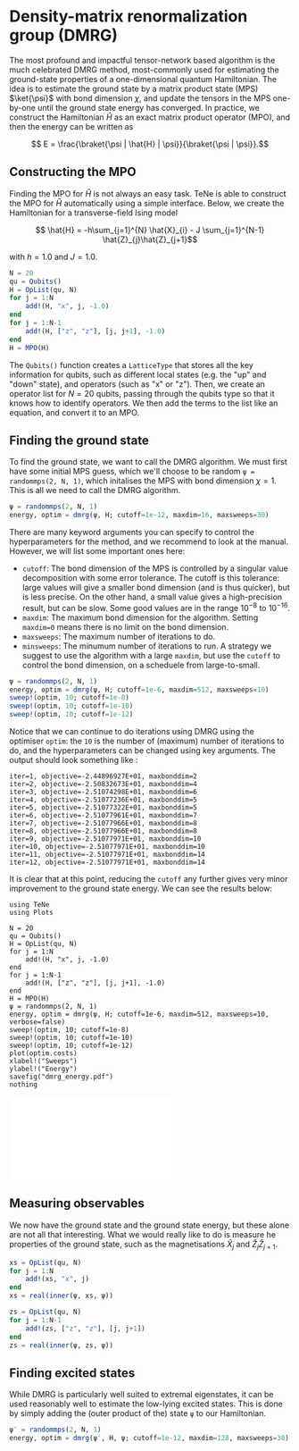# Density-matrix renormalization group (DMRG)

The most profound and impactful tensor-network based algorithm is the much celebrated DMRG method,
most-commonly used for estimating the ground-state properties of a one-dimensional quantum Hamiltonian.
The idea is to estimate the ground state by a matrix product state (MPS) $\ket{\psi}$ with bond dimension $\chi$, and update the tensors in the MPS one-by-one until the ground state energy has converged.
In practice, we construct the Hamiltonian $\hat{H}$ as an exact matrix product operator (MPO), and then the energy can be written as 
```math
    E = \frac{\braket{\psi | \hat{H} | \psi}}{\braket{\psi | \psi}}.
```

## Constructing the MPO
Finding the MPO for $\hat{H}$ is not always an easy task.
TeNe is able to construct the MPO for $\hat{H}$ automatically using a simple interface. 
Below, we create the Hamiltonian for a transverse-field Ising model
```math
    \hat{H} = -h\sum_{j=1}^{N} \hat{X}_{i} - J \sum_{j=1}^{N-1} \hat{Z}_{j}\hat{Z}_{j+1}
```
with $h = 1.0$ and $J = 1.0$.
```julia
N = 20
qu = Qubits()
H = OpList(qu, N)
for j = 1:N
    add!(H, "x", j, -1.0)
end
for j = 1:N-1
    add!(H, ["z", "z"], [j, j+1], -1.0)
end
H = MPO(H)
```
The `Qubits()` function creates a `LatticeType` that stores all the key information for qubits, such as different local states (e.g. the "up" and "down" state), and operators (such as "x" or "z").
Then, we create an operator list for $N=20$ qubits, passing through the qubits type so that it knows how to 
identify operators.
We then add the terms to the list like an equation, and convert it to an MPO.

## Finding the ground state 
To find the ground state, we want to call the DMRG algorithm.
We must first have some initial MPS guess, which we'll choose to be random `ψ = randommps(2, N, 1)`, which initalises the MPS with bond dimension $\chi=1$.
This is all we need to call the DMRG algorithm.
```julia
ψ = randommps(2, N, 1)
energy, optim = dmrg(ψ, H; cutoff=1e-12, maxdim=16, maxsweeps=30)
```
There are many keyword arguments you can specify to control the hyperparameters for the method,
and we recommend to look at the manual.
However, we will list some important ones here:
- `cutoff`: The bond dimension of the MPS is controlled by a singular value decomposition with some error tolerance. The cutoff is this tolerance: large values will give a smaller bond dimension (and is thus quicker), but is less precise. On the other hand, a small value gives a high-precision result, but can be slow. Some good values are in the range $10^{-8}$ to $10^{-16}$.
- `maxdim`: The maximum bond dimension for the algorithm. Setting `maxdim=0` means there is no limit on the bond dimension.
- `maxsweeps`: The maximum number of iterations to do.
- `minsweeps`: The minumum number of iterations to run.
A strategy we suggest to use the algorithm with a large `maxdim`, but use the `cutoff` to control the bond dimension, on a scheduele from large-to-small.
```julia
ψ = randommps(2, N, 1)
energy, optim = dmrg(ψ, H; cutoff=1e-6, maxdim=512, maxsweeps=10)
sweep!(optim, 10; cutoff=1e-8)
sweep!(optim, 10; cutoff=1e-10)
sweep!(optim, 10; cutoff=1e-12)
```
Notice that we can continue to do iterations using DMRG using the optimiser `optim`: the `10` is the number of (maximum) number of iterations to do, and the hyperparameters can be changed using key arguments.
The output should look something like :
```juliarepl
iter=1, objective=-2.44896927E+01, maxbonddim=2
iter=2, objective=-2.50832673E+01, maxbonddim=4 
iter=3, objective=-2.51074298E+01, maxbonddim=6
iter=4, objective=-2.51077236E+01, maxbonddim=5
iter=5, objective=-2.51077322E+01, maxbonddim=5
iter=6, objective=-2.51077961E+01, maxbonddim=7
iter=7, objective=-2.51077966E+01, maxbonddim=8
iter=8, objective=-2.51077966E+01, maxbonddim=8
iter=9, objective=-2.51077971E+01, maxbonddim=10
iter=10, objective=-2.51077971E+01, maxbonddim=10
iter=11, objective=-2.51077971E+01, maxbonddim=14 
iter=12, objective=-2.51077971E+01, maxbonddim=14 
```
It is clear that at this point, reducing the `cutoff` any further gives very minor improvement to the ground state energy.
We can see the results below:
```@eval
using TeNe
using Plots

N = 20
qu = Qubits()
H = OpList(qu, N)
for j = 1:N
    add!(H, "x", j, -1.0)
end
for j = 1:N-1
    add!(H, ["z", "z"], [j, j+1], -1.0)
end
H = MPO(H)
ψ = randommps(2, N, 1)
energy, optim = dmrg(ψ, H; cutoff=1e-6, maxdim=512, maxsweeps=10, verbose=false)
sweep!(optim, 10; cutoff=1e-8)
sweep!(optim, 10; cutoff=1e-10)
sweep!(optim, 10; cutoff=1e-12)
plot(optim.costs)
xlabel!("Sweeps")
ylabel!("Energy")
savefig("dmrg_energy.pdf")
nothing
```
![](dmrg_energy.pdf)

## Measuring observables
We now have the ground state and the ground state energy, but these alone are not all that interesting. 
What we would really like to do is measure he properties of the ground state, such as the magnetisations $\hat{X}_{j}$ and $\hat{Z}_{j}\hat{Z}_{j+1}$.
```julia
xs = OpList(qu, N)
for j = 1:N
    add!(xs, "x", j)
end
xs = real(inner(ψ, xs, ψ))

zs = OpList(qu, N)
for j = 1:N-1
    add!(zs, ["z", "z"], [j, j+1])
end
zs = real(inner(ψ, zs, ψ))
```

## Finding excited states
While DMRG is particularly well suited to extremal eigenstates, it can be used reasonably well to estimate the low-lying excited states.
This is done by simply adding the (outer product of the) state `ψ` to our Hamiltonian.
```julia
ψ′ = randommps(2, N, 1)
energy, optim = dmrg(ψ′, H, ψ; cutoff=1e-12, maxdim=128, maxsweeps=30)
```